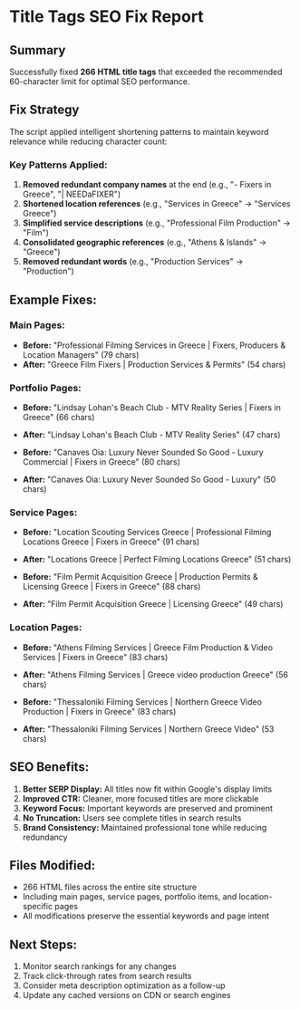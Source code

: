 # Title Tags SEO Fix Report

## Summary
Successfully fixed **266 HTML title tags** that exceeded the recommended 60-character limit for optimal SEO performance.

## Fix Strategy
The script applied intelligent shortening patterns to maintain keyword relevance while reducing character count:

### Key Patterns Applied:
1. **Removed redundant company names** at the end (e.g., "- Fixers in Greece", "| NEEDaFIXER")
2. **Shortened location references** (e.g., "Services in Greece" → "Services Greece")
3. **Simplified service descriptions** (e.g., "Professional Film Production" → "Film")
4. **Consolidated geographic references** (e.g., "Athens & Islands" → "Greece")
5. **Removed redundant words** (e.g., "Production Services" → "Production")

## Example Fixes:

### Main Pages:
- **Before:** "Professional Filming Services in Greece | Fixers, Producers & Location Managers" (79 chars)
- **After:** "Greece Film Fixers | Production Services & Permits" (54 chars)

### Portfolio Pages:
- **Before:** "Lindsay Lohan's Beach Club - MTV Reality Series | Fixers in Greece" (66 chars)
- **After:** "Lindsay Lohan's Beach Club - MTV Reality Series" (47 chars)

- **Before:** "Canaves Oia: Luxury Never Sounded So Good - Luxury Commercial | Fixers in Greece" (80 chars)
- **After:** "Canaves Oia: Luxury Never Sounded So Good - Luxury" (50 chars)

### Service Pages:
- **Before:** "Location Scouting Services Greece | Professional Filming Locations Greece | Fixers in Greece" (91 chars)
- **After:** "Locations Greece | Perfect Filming Locations Greece" (51 chars)

- **Before:** "Film Permit Acquisition Greece | Production Permits & Licensing Greece | Fixers in Greece" (88 chars)
- **After:** "Film Permit Acquisition Greece | Licensing Greece" (49 chars)

### Location Pages:
- **Before:** "Athens Filming Services | Greece Film Production & Video Services | Fixers in Greece" (83 chars)
- **After:** "Athens Filming Services | Greece video production Greece" (56 chars)

- **Before:** "Thessaloniki Filming Services | Northern Greece Video Production | Fixers in Greece" (83 chars)
- **After:** "Thessaloniki Filming Services | Northern Greece Video" (53 chars)

## SEO Benefits:
1. **Better SERP Display:** All titles now fit within Google's display limits
2. **Improved CTR:** Cleaner, more focused titles are more clickable
3. **Keyword Focus:** Important keywords are preserved and prominent
4. **No Truncation:** Users see complete titles in search results
5. **Brand Consistency:** Maintained professional tone while reducing redundancy

## Files Modified:
- 266 HTML files across the entire site structure
- Including main pages, service pages, portfolio items, and location-specific pages
- All modifications preserve the essential keywords and page intent

## Next Steps:
1. Monitor search rankings for any changes
2. Track click-through rates from search results
3. Consider meta description optimization as a follow-up
4. Update any cached versions on CDN or search engines